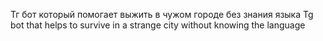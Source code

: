 Тг бот который помогает выжить в чужом городе без знания языка
Tg bot that helps to survive in a strange city without knowing the language
